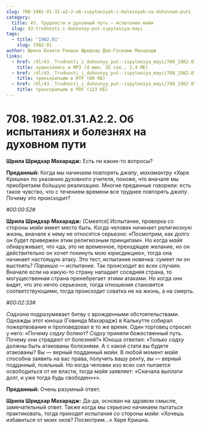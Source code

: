 ```yaml
---
slug: 708-1982-01-31-a2-2-ob-ispytaniyah-i-boleznyah-na-duhovnom-puti
category:
  title: 43. Трудности и духовный путь — испытания майи
  slug: 43-trudnosti-i-duhovnyy-put-ispytaniya-mayi
tags:
  - title: "1982.01"
    slug: 1982-01
author: Шрила Бхакти Ракшак Шридхар Дев-Госвами Махарадж
links:
  - href: /dl/43._Trudnosti_i_duhovnyy_put--ispytaniya_mayi/708_1982.01.31.A2.2_SridharMj_Ob_ispytaniyah_i_boleznyah_na_duhovnom_puti.mp3
    title: аудиозапись в MP3 (4 мин. 35 сек., 2,4 МБ)
  - href: /dl/43._Trudnosti_i_duhovnyy_put--ispytaniya_mayi/708_1982.01.31.A2.2_SridharMj_Ob_ispytaniyah_i_boleznyah_na_duhovnom_puti.rtf
    title: транскрипцию в RTF (60 КБ)
  - href: /dl/43._Trudnosti_i_duhovnyy_put--ispytaniya_mayi/708_1982.01.31.A2.2_SridharMj_Ob_ispytaniyah_i_boleznyah_na_duhovnom_puti.pdf
    title: транскрипцию в PDF (123 КБ)
---
```


# 708. 1982.01.31.A2.2. Об испытаниях и болезнях на духовном пути

**Шрила Шридхар Махарадж:** Есть ли какие-то вопросы?

**Преданный:** Когда мы начинаем повторять *джапу*, *махамантру* «Харе Кришна» по указанию духовного учителя, похоже, что вначале мы приобретаем бо́льшую реализацию. Многие преданные говорили: есть такое чувство, что с течением времени все труднее повторять *джапу*. Почему это происходит?

*#00:00:52#*

**Шрила Шридхар Махарадж:** [Смеется] Испытание, проверка со стороны *майи* имеет место быть. Когда человек начинает религиозную жизнь, вначале к нему не относятся серьезно: «Посмотрим, как долго он будет привержен этим религиозным принципам». Но когда *майя* обнаруживает, что «да, это не временное, преходящее желание, но он действительно он хочет покинуть мою юрисдикцию», тогда она начинает настоящую атаку. Это тест, испытание новичка: сумеет ли он выстоять? *Парикша* — испытание. Так происходит во всех случаях. Вначале если на какую-то страну нападает соседняя страна, то могущественная страна пренебрегает этими атаками. Но когда они видят, что это нечто серьезное, тогда отношения становятся соответствующими, тогда происходит схватка не на жизнь, а на смерть.

*#00:02:33#*

*Садхана* подразумевает битву с врожденными обстоятельствами. Однажды этот юноша (Говинда Махарадж) в Калькутте собирал пожертвование и проповедовал в то же время. Один торговец спросил у него: «Почему *садху* болеют? *Садху* приняли божественный путь. Почему они страдают от болезней?» Юноша ответил: «Только *садху* должны быть атакованы болезнями. А с какой стати вы будете атакованы? Вы — верный подданный *майи*. В любой момент *майя* способна заявить на вас права, получить вашу ренту, вы — верный подданный, лояльный. Но когда человек изо всех сил пытается освободиться от ее власти, тогда *майя* заявляет: «Сначала выплати долг, и уже тогда будь свободен»»».

**Преданный:** Очень разумный ответ.

**Шрила Шридхар Махарадж:** Да-да, основан на здравом смысле, замечательный ответ. Также когда мы серьезно начинаем пытаться практиковать, тогда приходят испытания со стороны *майи*: «Хочешь избавиться от моих оков? Посмотрим…» Харе Кришна.

